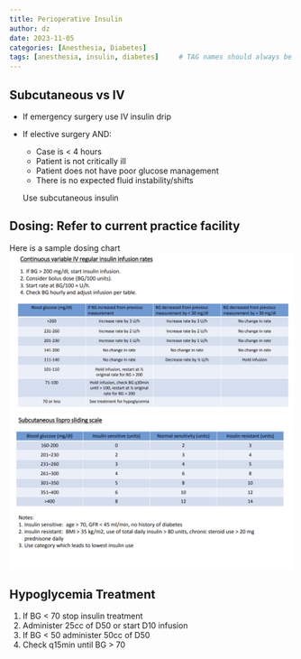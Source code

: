 ```yaml
---
title: Perioperative Insulin
author: dz  
date: 2023-11-05
categories: [Anesthesia, Diabetes]
tags: [anesthesia, insulin, diabetes]     # TAG names should always be lowercase
---
```


## Subcutaneous vs IV

- If emergency surgery use IV insulin drip
- If elective surgery AND:
  - Case is < 4 hours
  - Patient is not critically ill
  - Patient does not have poor glucose management
  - There is no expected fluid instability/shifts
  
  Use subcutaneous insulin

## Dosing: Refer to current practice facility

Here is a sample dosing chart
![IV Dosing](/assets/img/insulin.png)
![Sub Q Dosing](/assets/img/subq.png)
## Hypoglycemia Treatment

1. If BG < 70 stop insulin treatment
2. Administer 25cc of D50 or start D10 infusion
3. If BG < 50 administer 50cc of D50
4. Check q15min until BG > 70